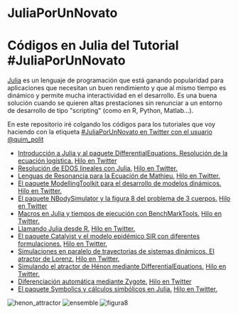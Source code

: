 # JuliaPorUnNovato

Códigos en Julia del Tutorial #JuliaPorUnNovato
===============================================

[Julia](https://www.julialang.org) es un lenguaje de programación que está ganando popularidad para aplicaciones que necesitan un buen rendimiento y que al mismo tiempo es dinámico y permite mucha interactividad en el desarrollo. Es una buena solución cuando se quieren altas prestaciones sin renunciar a un entorno de desarrollo de tipo "scripting" (como en R, Python, Matlab...).

En este repositorio iré colgando los códigos para los tutoriales que voy haciendo con la etiqueta [#JuliaPorUnNovato en Twitter con el usuario @quim_polit](https://twitter.com/hashtag/JuliaPorUnNovato?src=hashtag_click&f=live)

- [Introducción a Julia y al paquete DifferentialEquations. Resolución de la ecuación logística.](https://github.com/joaquimpuig/JuliaPorUnNovato/blob/main/logistica-simple.jl) [Hilo en Twitter](https://twitter.com/quim_polit/status/1443310385881358338?s=20&t=wXnI5hw1qtyu4VDLdhEqKg)
- [Resolución de EDOS lineales con Julia.](https://github.com/joaquimpuig/JuliaPorUnNovato/blob/main/EDO-lineales.jl) [Hilo en Twitter.](https://twitter.com/quim_polit/status/1442854245980590094?s=20&t=wXnI5hw1qtyu4VDLdhEqKg)
- [Lenguas de Resonancia para la Ecuación de Mathieu.](https://github.com/joaquimpuig/JuliaPorUnNovato/blob/main/EcuacionMathieu.jl) [Hilo en Twitter.](https://twitter.com/quim_polit/status/1446741251932532739?s=20&t=wXnI5hw1qtyu4VDLdhEqKg)
- [El paquete ModellingToolkit para el desarrollo de modelos dinámicos.](https://github.com/joaquimpuig/JuliaPorUnNovato/blob/main/modelingtoolkit.jl) [Hilo en Twitter.](https://twitter.com/quim_polit/status/1460158455055011841?s=20&t=wXnI5hw1qtyu4VDLdhEqKg)
- [El paquete NBodySimulator y la figura 8 del problema de 3 cuerpos.](
https://github.com/joaquimpuig/JuliaPorUnNovato/blob/main/Figura8NBodysimulator.jl) [Hilo en Twitter](https://twitter.com/quim_polit/status/1457978297023934464?s=20&t=wXnI5hw1qtyu4VDLdhEqKg)
- [Macros en Julia y tiempos de ejecución con BenchMarkTools.](https://github.com/joaquimpuig/JuliaPorUnNovato/blob/main/macros-benchmarking.jl) [Hilo en Twitter.](https://twitter.com/quim_polit/status/1462702316931497985?s=20&t=wXnI5hw1qtyu4VDLdhEqKg)
- [Llamando Julia desde R.](https://github.com/joaquimpuig/JuliaPorUnNovato/blob/main/DesdeRconJuliaCall.R) [Hilo en Twitter.](https://twitter.com/quim_polit/status/1448187275918065667?s=20&t=wXnI5hw1qtyu4VDLdhEqKg)
- [El paquete Catalyist y el modelo epidémico SIR con diferentes formulaciones.](https://github.com/joaquimpuig/JuliaPorUnNovato/blob/main/catalyst.jl) [Hilo en Twitter.](https://twitter.com/quim_polit/status/1492893704901828618?s=20&t=wXnI5hw1qtyu4VDLdhEqKg)
- [Simulaciones en paralelo de trayectorias de sistemas dinámicos. El atractor de Lorenz.](https://github.com/joaquimpuig/JuliaPorUnNovato/blob/main/ensemble-lorenz.jl) [Hilo en Twitter.](https://twitter.com/quim_polit/status/1498625086580043779?s=20&t=wXnI5hw1qtyu4VDLdhEqKg)
- [Simulando el atractor de Hénon mediante DifferentialEquations.](https://github.com/joaquimpuig/JuliaPorUnNovato/blob/main/discrete-henon.jl) [Hilo en Twitter.](https://twitter.com/quim_polit/status/1507258330972049408?s=20&t=wXnI5hw1qtyu4VDLdhEqKg)
- [Diferenciación automática mediante Zygote.](https://github.com/joaquimpuig/JuliaPorUnNovato/blob/main/zygote-showcase.jl) [Hilo en Twitter](https://twitter.com/quim_polit/status/1501170763596017665?s=20&t=wXnI5hw1qtyu4VDLdhEqKg)
- [El paquete Symbolics y cálculos simbólicos en Julia.](https://github.com/joaquimpuig/JuliaPorUnNovato/blob/main/symbolics.jl) [Hilo en Twitter.](https://twitter.com/quim_polit/status/1508758278318313473?s=20&t=wXnI5hw1qtyu4VDLdhEqKg)


![henon_attractor](https://user-images.githubusercontent.com/2746614/161219270-a10f7a27-32f3-4c68-ab71-c6e388b9f7ae.gif)
![ensemble](https://user-images.githubusercontent.com/2746614/161219330-2472e8c4-5c91-442c-8df8-48148cce7e54.gif)
![figura8](https://user-images.githubusercontent.com/2746614/161219388-1b54843f-50fb-48b6-8ad3-da1bf5ddd6e5.gif)
